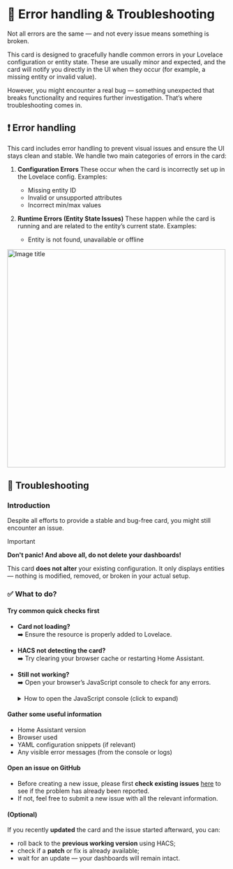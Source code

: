 # 🚨 Error handling & Troubleshooting

Not all errors are the same — and not every issue means something is broken.

This card is designed to gracefully handle common errors in your Lovelace configuration or entity state. These are usually minor and expected, and the card will notify you directly in the UI when they occur (for example, a missing entity or invalid value).

However, you might encounter a real bug — something unexpected that breaks functionality and requires further investigation. That’s where troubleshooting comes in.

## ❗ Error handling

This card includes error handling to prevent visual issues and ensure the UI
stays clean and stable. We handle two main categories of errors in the card:

1. **Configuration Errors**
    These occur when the card is incorrectly set up in the Lovelace config.
    Examples:

    - Missing entity ID
    - Invalid or unsupported attributes
    - Incorrect min/max values

2. **Runtime Errors (Entity State Issues)**
    These happen while the card is running and are related to the entity’s
    current state. Examples:
    - Entity is not found, unavailable or offline

<img src="https://raw.githubusercontent.com/francois-le-ko4la/lovelace-entity-progress-card/main/doc/errors.png" alt="Image title" width="500px"/>

## 🐞 Troubleshooting

### Introduction

Despite all efforts to provide a stable and bug-free card, you might still encounter an issue.  

> [!IMPORTANT]
> **Don't panic! And above all, do not delete your dashboards!**  
>
> This card **does not alter** your existing configuration. It only displays entities — nothing is modified,
> removed, or broken in your actual setup.

### ✅ What to do?

#### Try common quick checks first

- **Card not loading?**  
 ➡️ Ensure the resource is properly added to Lovelace.
- **HACS not detecting the card?**  
 ➡️ Try clearing your browser cache or restarting Home Assistant.
- **Still not working?**  
 ➡️ Open your browser’s JavaScript console to check for any errors.  
  <details>
  <summary> How to open the JavaScript console (click to expand)</summary>

  #### 🦊 Firefox

  - **Method 1: Keyboard Shortcut**
    - Press `F12` or `Ctrl + Shift + K` (Mac: `Cmd + Option + K`)
  - **Method 2: Menu Navigation**
    - Click the ≡ menu button (top-right)
    - Go to **Web Developer** → **Web Console**


  #### 🌐 Chrome / Chromium

  - **Method 1: Keyboard Shortcut**
    - Press `F12` or `Ctrl + Shift + J` (Mac: `Cmd + Option + J`)
  - **Method 2: Menu Navigation**
    - Click the ⋮ three-dot menu (top-right)
    - Go to **More tools** → **Developer tools**
    - Select the **Console** tab

  </details>

#### Gather some useful information

- Home Assistant version
- Browser used
- YAML configuration snippets (if relevant)
- Any visible error messages (from the console or logs)

#### Open an issue on GitHub

- Before creating a new issue, please first **check existing issues**
 [here](https://github.com/francois-le-ko4la/lovelace-entity-progress-card/issues) to see if the problem has
 already been reported.  
- If not, feel free to submit a new issue with all the relevant information.

#### (Optional)

If you recently **updated** the card and the issue started afterward, you can:

- roll back to the **previous working version** using HACS;
- check if a **patch** or fix is already available;
- wait for an update — your dashboards will remain intact.
